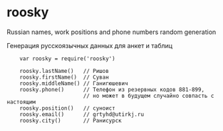# roosky

Russian names, work positions and phone numbers random generation

Генерация русскоязычных данных для анкет и таблиц

```
    var roosky = require('roosky')

    roosky.lastName()   // Ришов
    roosky.firstName()  // Суван
    roosky.middleName() // Ганигюшевич
    roosky.phone()      // Телефон из резервных кодов 881-899,
                        // но может в будущем случайно совпасть с настоящим
    roosky.position()   // суноист
    roosky.email()      // grtyhd@utirkj.ru
    roosky.city()       // Ранисурск

```